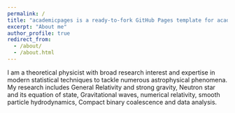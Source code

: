 ```yaml
---
permalink: /
title: "academicpages is a ready-to-fork GitHub Pages template for academic personal websites"
excerpt: "About me"
author_profile: true
redirect_from:
  - /about/
  - /about.html
---
```


I am a theoretical physicist with broad research interest and expertise in modern statistical techniques to tackle numerous astrophysical phenomena. My research includes General Relativity and strong gravity, Neutron star and its equation of state, Gravitational waves, numerical relativity, smooth particle hydrodynamics, Compact binary coalescence and data analysis.
